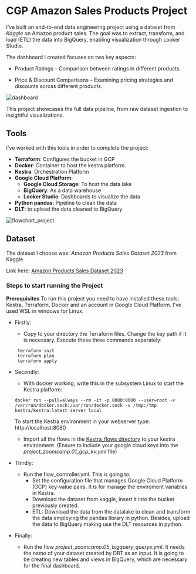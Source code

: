 # CGP Amazon Sales Products Project

I’ve built an end-to-end data engineering project using a dataset from *Kaggle* on Amazon product sales. The goal was to extract, transform, and load (ETL) the data into BigQuery, enabling visualization through Looker Studio.


The dashboard I created focuses on two key aspects:

* Product Ratings – Comparison between ratings in different products.

* Price & Discount Comparisons – Examining pricing strategies and discounts across different products.

![dashboard](https://github.com/saraisab/Amazon_project_DE_saraisab/blob/main/images/dashboard.jpg)

This project showcases the full data pipeline, from raw dataset ingestion to insightful visualizations.

## Tools

I've worked with this tools in order to complete the project:
* **Terraform**: Configures the bucket in GCP
* **Docker**: Container to host the kestra platform.
* **Kestra**: Orchestration Platform
* **Google Cloud Platform**:
    - **Google Cloud Storage**: To host the data lake
    - **BigQuery**: As a data warehouse 
    - **Looker Studio**: Dashboards to visualize the data 
* **Python pandas**: Pipeline to clean the data 
* **DLT**: to upload the data cleaned to BigQuery

![flowchart_project](https://github.com/saraisab/Amazon_project_DE_saraisab/blob/main/images/Flowchart.jpeg)

## Dataset
The dataset I choose was: *Amazon Products Sales Dataset 2023* from Kaggle

Link here: [Amazon Products Sales Dataset 2023](https://www.kaggle.com/datasets/lokeshparab/amazon-products-dataset/code)

### Steps to start running the Project
**Prerequisites**
To run this project you need to have installed these tools: Kestra, Terraform, Docker and an account in Google Cloud Platform. I've used WSL in windows for Linux.

* Firstly: 
    * Copy to your directory the Terraform files. Change the key path if it is necessary. Execute these three commands separately:
   ```
    terraform init
    terraform plan
    terraform apply
    ```
* Secondly:
    * With docker working, write this in the subsystem Linux to start the Kestra platform:
    ```
    docker run --pull=always --rm -it -p 8080:8080 --user=root -v /var/run/docker.sock:/var/run/docker.sock -v /tmp:/tmp kestra/kestra:latest server local
    ```
    To start the Kestra environment in your webserver type:
    http://localhost:8080
    * Import all the flows in the [Kestra_flows directory](https://github.com/saraisab/Amazon_project_DE_saraisab/tree/main/Kestra_flows) to your kestra environment.
    (Ensure to include your google cloud keys into the *project_zoomcamp.01_gcp_kv.yml* file)

* Thirdly:
    * Run the flow_controller.yml. This is going to:
        * Set the configuration file that manages Google Cloud Platform (GCP) key-value pairs. It is for manage the enviroment variables in Kestra.
        * Download the dataset from kaggle, insert it into the bucket previously created.  
        * ETL: Download the data from the datalake to clean and transform the data employing the pandas library in python. Besides, upload the data to BigQuery making use the DLT resources in python.
* Finally:
    * Run the flow *project_zoomcamp.05_bigquery_querys.yml*. It needs the name of your dataset created by DBT as an input. It is going to be creating new tables and views in BigQuery, which are necessary for the final dashboard.